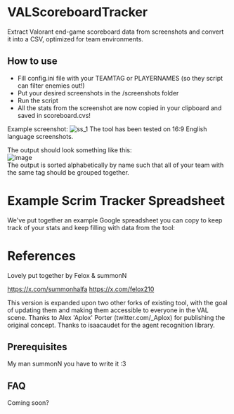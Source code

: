# VALScoreboardTracker
Extract Valorant end-game scoreboard data from screenshots and convert it into a CSV, optimized for team environments.

## How to use

- Fill config.ini file with your TEAMTAG or PLAYERNAMES (so they script can filter enemies out!)
- Put your desired screenshots in the /screenshots folder
- Run the script
- All the stats from the screenshot are now copied in your clipboard and saved in scoreboard.cvs!

Example screenshot:
![ss_1](https://user-images.githubusercontent.com/57774007/220695198-47f6b995-b1e4-4fc8-83f6-46325065e388.png)
The tool has been tested on 16:9 English language screenshots.

The output should look something like this: <br>
![image](https://user-images.githubusercontent.com/57774007/220700904-34984cfc-61cd-4004-b12f-9393d50e6664.png)<br>
The output is sorted alphabetically by name such that all of your team with the same tag should be grouped together.

# Example Scrim Tracker Spreadsheet

We've put together an example Google spreadsheet you can copy to keep track of your stats and keep filling with data from the tool: 

# References

Lovely put together by Felox & summonN

https://x.com/summonhalfa
https://x.com/felox210

This version is expanded upon two other forks of existing tool, with the goal of updating them and making them accessible to everyone in the VAL scene.
Thanks to Alex 'Aplox' Porter (twitter.com/_Aplox) for publishing the original concept.
Thanks to isaacaudet for the agent recognition library.


## Prerequisites

My man summonN you have to write it :3

## FAQ
Coming soon?
